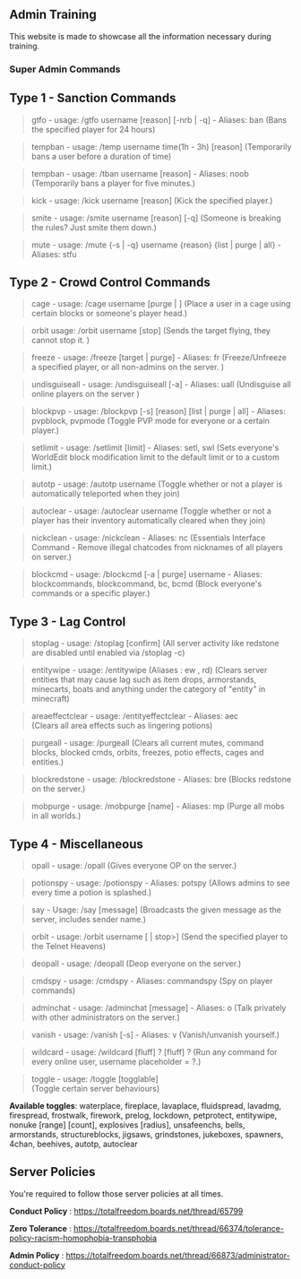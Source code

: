 ## Admin Training 

This website is made to showcase all the information necessary during training.

### Super Admin Commands

## Type 1 - Sanction Commands

> gtfo - usage: /gtfo username [reason] [-nrb | -q] - Aliases: ban
>(Bans the specified player for 24 hours)
			 
> tempban - usage: /temp username time(1h - 3h) [reason]
(Temporarily bans a user before a duration of time)

> tempban - usage: /tban username [reason] - Aliases: noob
(Temporarily bans a player for five minutes.)

> kick - usage: /kick username [reason]
(Kick the specified player.)

> smite - usage: /smite username [reason] [-q]
(Someone is breaking the rules? Just smite them down.)	

> mute - usage: /mute {-s | -q} username {reason} {list | purge | all} -  Aliases: stfu

## Type 2 - Crowd Control Commands

> cage - usage: /cage username [purge | <partialname>]
(Place a user in a cage using certain blocks or someone's player head.)

> orbit usage: /orbit username [stop]
(Sends the target flying, they cannot stop it. )
		
> freeze - usage: /freeze [target | purge] - Aliases: fr
(Freeze/Unfreeze a specified player, or all non-admins on the server.		)	 

> undisguiseall - usage: /undisguiseall [-a] - Aliases: uall
(Undisguise all online players on the server	)		 

> blockpvp - usage: /blockpvp [-s] <player> [reason] [list | purge | all] - Aliases: pvpblock, pvpmode
(Toggle PVP mode for everyone or a certain player.)

> setlimit - usage: /setlimit [limit] - Aliases: setl, swl
(Sets everyone's WorldEdit block modification limit to the default limit or to a custom limit.)
			 
> autotp - usage: /autotp username
(Toggle whether or not a player is automatically teleported when they join)

> autoclear - usage: /autoclear  username
(Toggle whether or not a player has their inventory automatically cleared when they join)

> nickclean - usage: /nickclean - Aliases: nc
(Essentials Interface Command - Remove illegal chatcodes from nicknames of all players on server.)

> blockcmd - usage: /blockcmd [-a | purge] username - Aliases: blockcommands, blockcommand, bc, bcmd
(Block everyone's commands or a specific player.)

## Type 3 - Lag Control

> stoplag - usage: /stoplag [confirm]
(All server activity like redstone are disabled until enabled via /stoplag -c)
			 
> entitywipe - usage: /entitywipe (Aliases : ew , rd)
(Clears server entities that may cause lag such as item drops, armorstands, minecarts, boats and anything under the category of "entity" in minecraft)

> areaeffectclear - usage: /entityeffectclear - Aliases: aec	 
(Clears all area effects such as lingering potions)
			 
> purgeall - usage: /purgeall
(Clears all current mutes, command blocks, blocked cmds, orbits, freezes, potio effects, cages and entities.)

> blockredstone - usage: /blockredstone - Aliases: bre
(Blocks redstone on the server.)

> mobpurge - usage: /mobpurge [name] - Aliases: mp
(Purge all mobs in all worlds.)
	 
## Type 4 - Miscellaneous
			 
> opall - usage: /opall
(Gives everyone OP on the server.)

> potionspy - usage: /potionspy - Aliases: potspy
(Allows admins to see every time a potion is splashed.)

> say - Usage: /say [message]
(Broadcasts the given message as the server, includes sender name.)

> orbit - usage: /orbit username [<power> | stop>]
(Send the specified player to the Telnet Heavens)

> deopall - usage: /deopall
(Deop everyone on the server.)

> cmdspy - usage: /cmdspy - Aliases: commandspy
(Spy on player commands)

> adminchat - usage: /adminchat [message] - Aliases: o
(Talk privately with other administrators on the server.)

> vanish - usage: /vanish [-s] - Aliases: v
(Vanish/unvanish yourself.)

> wildcard - usage: /wildcard  [fluff] ? [fluff] ?
(Run any command for every online user, username placeholder = ?.)

> toggle - usage: /toggle [togglable]			 
(Toggle certain server behaviours)

**Available toggles**: waterplace, fireplace, lavaplace, fluidspread, lavadmg, firespread, frostwalk, firework, prelog, lockdown, petprotect, entitywipe, nonuke [range] [count], explosives [radius], unsafeenchs, bells, armorstands, structureblocks, jigsaws, grindstones, jukeboxes, spawners, 4chan, beehives, autotp, autoclear

## Server Policies

You're required to follow those server policies at all times.

**Conduct Policy** : https://totalfreedom.boards.net/thread/65799

**Zero Tolerance** : https://totalfreedom.boards.net/thread/66374/tolerance-policy-racism-homophobia-transphobia

**Admin Policy** : https://totalfreedom.boards.net/thread/66873/administrator-conduct-policy
